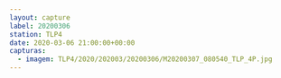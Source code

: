 ```yaml
---
layout: capture
label: 20200306
station: TLP4
date: 2020-03-06 21:00:00+00:00
capturas:
  - imagem: TLP4/2020/202003/20200306/M20200307_080540_TLP_4P.jpg
---
```


